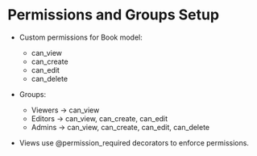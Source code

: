 # Permissions and Groups Setup

- Custom permissions for Book model:
  - can_view
  - can_create
  - can_edit
  - can_delete

- Groups:
  - Viewers → can_view
  - Editors → can_view, can_create, can_edit
  - Admins → can_view, can_create, can_edit, can_delete

- Views use @permission_required decorators to enforce permissions.

